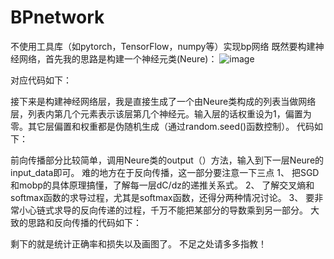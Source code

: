 # BPnetwork
不使用工具库（如pytorch，TensorFlow，numpy等）实现bp网络
既然要构建神经网络，首先我的思路是构建一个神经元类(Neure)：
 ![image](https://github.com/YeanRoot/BPnetwork/tree/main/image/图片1.png)

对应代码如下：

 

接下来是构建神经网络层，我是直接生成了一个由Neure类构成的列表当做网络层，列表内第几个元素表示该层第几个神经元。输入层的话权重设为1，偏置为零。其它层偏置和权重都是伪随机生成（通过random.seed()函数控制）。
代码如下：
 

前向传播部分比较简单，调用Neure类的output（）方法，输入到下一层Neure的input_data即可。
难的地方在于反向传播，这一部分要注意一下三点
1、	把SGD和mobp的具体原理搞懂，了解每一层dC/dz的递推关系式。
2、	了解交叉熵和softmax函数的求导过程，尤其是softmax函数，还得分两种情况讨论。
3、	要非常小心链式求导的反向传递的过程，千万不能把某部分的导数乘到另一部分。
大致的思路和反向传播的代码如下：
 
 
 
 
 

剩下的就是统计正确率和损失以及画图了。
不足之处请多多指教！
